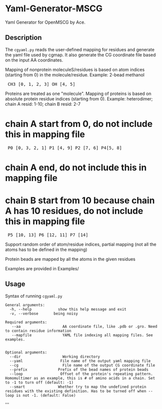 # Yaml-Generator-MSCG
Yaml Generator for OpenMSCG by Ace.

Description
-----------

The ``cgyaml.py`` reads the user-defined mapping for residues and generate the yaml file used by cgmap. It also generate the CG coordinate file based on the input AA coordinates. 

Mapping of nonprotein moleculeS/residues is based on atom indices (starting from 0) in the molecule/residue.
Example: 2-bead methanol
<pre> CH3 [0, 1, 2, 3] OH [4, 5] </pre>

Proteins are treated as one "molecule". Mapping of proteins is based on absolute protein residue indices (starting from 0).
Example: heterodimer; chain A resid: 1-10; chain B resid: 2-7
# chain A start from 0, do not include this in mapping file
<pre> P0 [0, 3, 2, 1] P1 [4, 9] P2 [7, 6] P4[5, 8] </pre>

# chain A end, do not include this in mapping file
# chain B start from 10 because chain A has 10 residues, do not include this in mapping file
<pre> P5 [10, 13] P6 [12, 11] P7 [14] </pre>

Support random order of atom/residue indices, partial mapping (not all the atoms has to be defined in the mapping)

Protein beads are mapped by all the atoms in the given residues

Examples are provided in Examples/


Usage
-----

Syntax of running ``cgyaml.py`` 

    General arguments:
      -h, --help            show this help message and exit
      -v, --verbose       being noisy

    Required arguments:
       --aa                   AA coordinate file, like .pdb or .gro. Need to contain residue information
       --mapfile              YAML file indexing all mapping files. See examples. 


    Optional arguments:
      --dir                   Working directory
      --yaml                 File name of the output yaml mapping file
      --cg                    File name of the output CG coordinate file
      --prefix              Prefix of the bead names of protein beads
      --loop                 Offset of the protein's repeating pattern. Homomultimer as an example, this is # of amino acids in a chain. Set to -1 to turn off (default: -1)
      --smart               Whether try to map the undefined protein residues with the existing definition. Has to be turned off when --loop is not -1. (default: False)

'''
